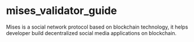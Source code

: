 # mises_validator_guide
Mises is a social network protocol based on blockchain technology, it helps developer build decentralized social media applications on blockchain.
